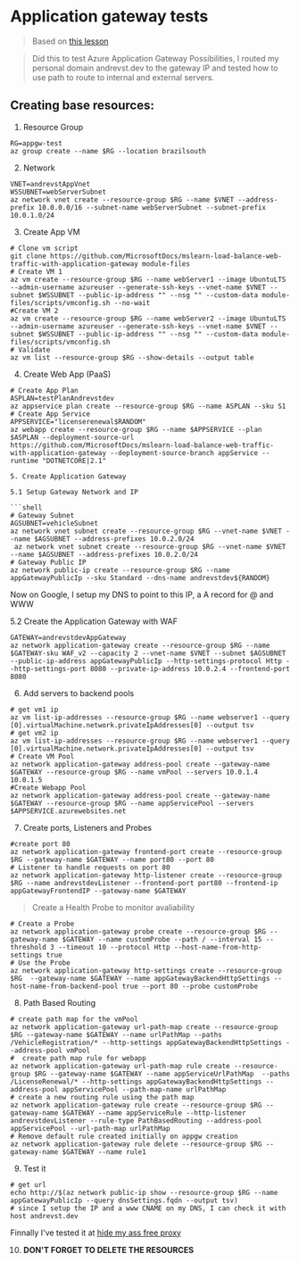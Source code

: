 # Application gateway tests

> Based on [this lesson](https://docs.microsoft.com/en-us/learn/modules/load-balance-web-traffic-with-application-gateway)

> Did this to test Azure Application Gateway Possibilities, I routed my personal domain andrevst.dev to the gateway IP and tested how to use path to route to internal and external servers.

## Creating base resources:

1. Resource Group

```shell
RG=appgw-test
az group create --name $RG --location brazilsouth
```

2. Network
```
VNET=andrevstAppVnet
WSSUBNET=webServerSubnet
az network vnet create --resource-group $RG --name $VNET --address-prefix 10.0.0.0/16 --subnet-name webServerSubnet --subnet-prefix 10.0.1.0/24
```
3. Create App VM

```shell
# Clone vm script
git clone https://github.com/MicrosoftDocs/mslearn-load-balance-web-traffic-with-application-gateway module-files
# Create VM 1
az vm create --resource-group $RG --name webServer1 --image UbuntuLTS --admin-username azureuser --generate-ssh-keys --vnet-name $VNET --subnet $WSSUBNET --public-ip-address "" --nsg "" --custom-data module-files/scripts/vmconfig.sh --no-wait
#Create VM 2
az vm create --resource-group $RG --name webServer2 --image UbuntuLTS --admin-username azureuser --generate-ssh-keys --vnet-name $VNET --subnet $WSSUBNET --public-ip-address "" --nsg "" --custom-data module-files/scripts/vmconfig.sh
# Validate
az vm list --resource-group $RG --show-details --output table
```

4. Create Web App (PaaS)

```shell
# Create App Plan
ASPLAN=testPlanAndrevstdev
az appservice plan create --resource-group $RG --name ASPLAN --sku S1
# Create App Service
APPSERVICE="licenserenewal$RANDOM"
az webapp create --resource-group $RG --name $APPSERVICE --plan $ASPLAN --deployment-source-url https://github.com/MicrosoftDocs/mslearn-load-balance-web-traffic-with-application-gateway --deployment-source-branch appService --runtime "DOTNETCORE|2.1"

5. Create Application Gateway

5.1 Setup Gateway Network and IP

```shell
# Gateway Subnet
AGSUBNET=vehicleSubnet
az network vnet subnet create --resource-group $RG --vnet-name $VNET --name $AGSUBNET --address-prefixes 10.0.2.0/24
 az network vnet subnet create --resource-group $RG --vnet-name $VNET --name $AGSUBNET --address-prefixes 10.0.2.0/24
# Gateway Public IP
az network public-ip create --resource-group $RG --name appGatewayPublicIp --sku Standard --dns-name andrevstdev${RANDOM}
```

Now on Google, I setup my DNS to point to this IP, a A record for @ and WWW

5.2 Create the Application Gateway with WAF

```shell
GATEWAY=andrevstdevAppGateway
az network application-gateway create --resource-group $RG --name $GATEWAY-sku WAF_v2 --capacity 2 --vnet-name $VNET --subnet $AGSUBNET --public-ip-address appGatewayPublicIp --http-settings-protocol Http --http-settings-port 8080 --private-ip-address 10.0.2.4 --frontend-port 8080
```

6. Add servers to backend pools

```shell
# get vm1 ip
az vm list-ip-addresses --resource-group $RG --name webserver1 --query [0].virtualMachine.network.privateIpAddresses[0] --output tsv
# get vm2 ip
az vm list-ip-addresses --resource-group $RG --name webserver1 --query [0].virtualMachine.network.privateIpAddresses[0] --output tsv
# Create VM Pool
az network application-gateway address-pool create --gateway-name $GATEWAY --resource-group $RG --name vmPool --servers 10.0.1.4 10.0.1.5
#Create Webapp Pool
az network application-gateway address-pool create --gateway-name $GATEWAY --resource-group $RG --name appServicePool --servers $APPSERVICE.azurewebsites.net
```
7. Create ports, Listeners and Probes

```shell
#create port 80
az network application-gateway frontend-port create --resource-group $RG --gateway-name $GATEWAY --name port80 --port 80
# Listener to handle requests on port 80
az network application-gateway http-listener create --resource-group $RG --name andrevstdevListener --frontend-port port80 --frontend-ip appGatewayFrontendIP --gateway-name $GATEWAY
```
> Create a Health Probe to monitor avaliability

```shell
# Create a Probe
az network application-gateway probe create --resource-group $RG --gateway-name $GATEWAY --name customProbe --path / --interval 15 --threshold 3 --timeout 10 --protocol Http --host-name-from-http-settings true
# Use the Probe
az network application-gateway http-settings create --resource-group $RG  --gateway-name $GATEWAY --name appGatewayBackendHttpSettings --host-name-from-backend-pool true --port 80 --probe customProbe
```

8. Path Based Routing

```shell
# create path map for the vmPool
az network application-gateway url-path-map create --resource-group $RG --gateway-name $GATEWAY --name urlPathMap --paths /VehicleRegistration/* --http-settings appGatewayBackendHttpSettings --address-pool vmPool
#  create path map rule for webapp
az network application-gateway url-path-map rule create --resource-group $RG --gateway-name $GATEWAY --name appServiceUrlPathMap  --paths /LicenseRenewal/* --http-settings appGatewayBackendHttpSettings --address-pool appServicePool --path-map-name urlPathMap
# create a new routing rule using the path map
az network application-gateway rule create --resource-group $RG --gateway-name $GATEWAY --name appServiceRule --http-listener andrevstdevListener --rule-type PathBasedRouting --address-pool appServicePool --url-path-map urlPathMap
# Remove default rule created initially on appgw creation
az network application-gateway rule delete --resource-group $RG --gateway-name $GATEWAY --name rule1
```

9. Test it

```shell
# get url
echo http://$(az network public-ip show --resource-group $RG --name appGatewayPublicIp --query dnsSettings.fqdn --output tsv)
# since I setup the IP and a www CNAME on my DNS, I can check it with
host andrevst.dev
```

Finnally I've tested it at [hide my ass free proxy](https://www.hidemyass-freeproxy.com/)

10. **DON'T FORGET TO DELETE THE RESOURCES**
